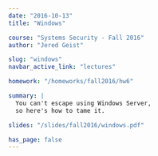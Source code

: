 ```yaml
---
date: "2016-10-13"
title: "Windows"

course: "Systems Security - Fall 2016"
author: "Jered Geist"

slug: "windows"
navbar_active_link: "lectures"

homework: "/homeworks/fall2016/hw6"

summary: |
  You can't escape using Windows Server,
  so here's how to tame it.

slides: "/slides/fall2016/windows.pdf"

has_page: false
---
```

